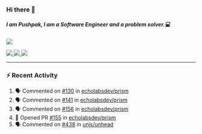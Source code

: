 ### Hi there 👋

##### I am Pushpak, I am a Software Engineer and a problem solver.💻

<a href='https://twitter.com/pushpak1300'><a href="https://pushpak1300.me/" target="_blank">
  <img src="https://img.shields.io/badge/website-%23E34F26.svg?&style=for-the-badge" />
</a> 
 
 <a href="https://twitter.com/pushpak1300" target="_blank">
  <img src="https://img.shields.io/badge/twitter-%231DA1F2.svg?&style=for-the-badge&logo=twitter&logoColor=white" />
</a> 

<a href="https://www.linkedin.com/in/pushpak-c-286b17b1/" target="_blank">
  <img src="https://img.shields.io/badge/linkedin-%230077B5.svg?&style=for-the-badge&logo=linkedin&logoColor=white" />
</a> 

<a href="https://dev.to/pushpak1300/" target="_blank">
  <img src="http://img.shields.io/badge/dev.to-gray?style=for-the-badge&logo=dev.to&?logoColor=white?logoWidth=100?label=" />
</a> 


</p>

---

### ⚡ Recent Activity

<!--START_SECTION:activity-->
1. 🗣 Commented on [#130](https://github.com/echolabsdev/prism/issues/130#issuecomment-2621484396) in [echolabsdev/prism](https://github.com/echolabsdev/prism)
2. 🗣 Commented on [#141](https://github.com/echolabsdev/prism/issues/141#issuecomment-2621481553) in [echolabsdev/prism](https://github.com/echolabsdev/prism)
3. 🗣 Commented on [#156](https://github.com/echolabsdev/prism/issues/156#issuecomment-2621471487) in [echolabsdev/prism](https://github.com/echolabsdev/prism)
4. 💪 Opened PR [#155](https://github.com/echolabsdev/prism/pull/155) in [echolabsdev/prism](https://github.com/echolabsdev/prism)
5. 🗣 Commented on [#438](https://github.com/unjs/unhead/pull/438#issuecomment-2617862016) in [unjs/unhead](https://github.com/unjs/unhead)
<!--END_SECTION:activity-->
